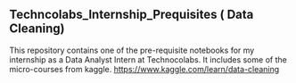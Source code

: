 ## Techncolabs_Internship_Prequisites ( Data Cleaning)

This repository contains one of the pre-requisite notebooks for my internship as a Data Analyst Intern at Technocolabs.
It includes some of the micro-courses from kaggle.
https://www.kaggle.com/learn/data-cleaning

